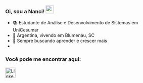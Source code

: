 ### Oi, sou a Nanci! <img src="https://media.giphy.com/media/hvRJCLFzcasrR4ia7z/giphy.gif" width="25px">
- :books: Estudante de Análise e Desenvolvimento de Sistemas em UniCesumar
- 🏡 Argentina, vivendo em Blumenau, SC
- 🌱 Sempre buscando aprender e crescer mais
-

 
 ### Você pode me encontrar aqui:

   <a href="https://www.linkedin.com/in/nanci-le%C3%B3n-403519236"><img alt="LinkedIn" title="LinkedIn" height="32" width="32" src="https://raw.githubusercontent.com/peterthehan/peterthehan/master/assets/linkedin.svg"></a>


<!--
**NanciLeon/NanciLeon** is a ✨ _special_ ✨ repository because its `README.md` (this file) appears on your GitHub profile.

Here are some ideas to get you started:

- 🔭 I’m currently working on ...
- 🌱 I’m currently learning ...
- 👯 I’m looking to collaborate on ...
- 🤔 I’m looking for help with ...
- 💬 Ask me about ...
- 📫 How to reach me: ...
- 😄 Pronouns: ...
- ⚡ Fun fact: ...
-->
